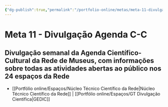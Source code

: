 ```yaml
---
{"dg-publish":true,"permalink":"/portfolio-online/metas/meta-11-divulgacao-agenda-c-c/","tags":["💼/🎯"],"created":"2024-02-14T12:36:19.083-03:00","updated":"2024-02-06T20:23:21.135-03:00"}
---
```



# Meta 11 - Divulgação Agenda C-C

## Divulgação semanal da Agenda Científico-Cultural da Rede de Museus, com informações sobre todas as atividades abertas ao público nos 24 espaços da Rede

- [[Portfólio online/Espaços/Núcleo Técnico Científico da Rede\|Núcleo Técnico Científico da Rede]] | [[Portfólio online/Espaços/GT Divulgação Científica\|GEDIC]]
